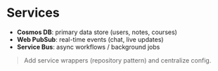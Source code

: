 # Services

- **Cosmos DB**: primary data store (users, notes, courses)
- **Web PubSub**: real-time events (chat, live updates)
- **Service Bus**: async workflows / background jobs

> Add service wrappers (repository pattern) and centralize config.
